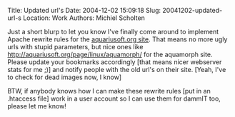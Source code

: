 Title: Updated url's
Date: 2004-12-02 15:09:18
Slug: 20041202-updated-url-s
Location: Work
Authors: Michiel Scholten

<p>Just a short blurp to let you know I've finally come around to implement Apache rewrite rules for the <a href="/">aquariusoft.org site</a>. That means no more ugly urls with stupid parameters, but nice ones like <a href="http://aquariusoft.org/page/linux/aquamorph/">http://aquariusoft.org/page/linux/aquamorph/</a> for the aquamorph site. Please update your bookmarks accordingly [that means nicer webserver stats for me ;)] and notify people with the old url's on their site. [Yeah, I've to check for dead images now, I know]</p>
<p>BTW, if anybody knows how I can make these rewrite rules [put in an .htaccess file] work in a user account so I can use them for dammIT too, please let me know!</p>